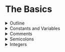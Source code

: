 # The Basics

<details>
	<summary>Outline</summary>

## [Outline](https://docs.swift.org/swift-book/LanguageGuide/TheBasics.html#:~:text=ON%20THIS%20PAGE-,The%20Basics,-Swift%20is%20a)

Swift is a new programming language for iOS, macOS, watchOS, and tvOS app development. Nonetheless, many parts of Swift will be familiar from your experience of developing in C and Objective-C.

Swift provides its own versions of all fundamental C and Objective-C types, including `Int` for integers, `Double` and `Float` for floating-point values, `Bool` for Boolean values, and `String` for textual data. Swift also provides powerful versions of the three primary collection types, `Array`, `Set`, and `Dictionary`, as described in [Collection Types](https://docs.swift.org/swift-book/LanguageGuide/CollectionTypes.html).

Like C, Swift uses variables to store and refer to values by an identifying name. Swift also makes extensive use of variables whose values can’t be changed. These are known as constants, and are much more powerful than constants in C. Constants are used throughout Swift to make code safer and clearer in intent when you work with values that don’t need to change.

In addition to familiar types, Swift introduces advanced types not found in Objective-C, such as tuples. Tuples enable you to create and pass around groupings of values. You can use a tuple to return multiple values from a function as a single compound value.

Swift also introduces optional types, which handle the absence of a value. Optionals say either “there *is* a value, and it equals *x*” or “there *isn’t* a value at all”. Using optionals is similar to using `nil` with pointers in Objective-C, but they work for any type, not just classes. Not only are optionals safer and more expressive than `nil` pointers in Objective-C, they’re at the heart of many of Swift’s most powerful features.

Swift is a *type-safe* language, which means the language helps you to be clear about the types of values your code can work with. If part of your code requires a `String`, type safety prevents you from passing it an `Int` by mistake. Likewise, type safety prevents you from accidentally passing an optional `String` to a piece of code that requires a non-optional `String`. Type safety helps you catch and fix errors as early as possible in the development process.

---

## 개요

스위프트는 iOS, macOS, watchOS, tvOS 앱 개발을 위한 새로운 프로그래밍 언어입니다. 그럼에도 불구하고, C 와 Objective-C 에서의 개발 경험을 통해, 스위프트의 많은 부분들을 친숙하게 느낄 수 있습니다.

스위프트는 정수를 위한 `Int`, 부동 소수점 값을 위한 `Double` 과 `Float`, 참거짓 값을 위한 `Bool`, 문자열 데이터를 위한 `String` 를 포함하여, C 와 Objective-C 타입의 모든 근본적인 그 자체 버전을 제공합니다. 또한 [Collection Types](https://docs.swift.org/swift-book/LanguageGuide/CollectionTypes.html)에서 설명하는 세 가지의 기본 컬렉션 타입 `Array`, `Set`, 및 `Dictionary` 의 강력한 버전을 제공합니다. 

C 처럼, 스위프트는 구별되는 이름으로 변수를 사용하여 값을 저장하거나 참조합니다. 또한 변경 불가능한 값을 가지는 변수를 광범위하게 사용합니다. 이것은 상수이고, C 에서보다 강력합니다. 스위프트에서 변경할 필요가 없는 값으로 작업할 때 상수를 사용하여 의도적으로 코드를 더 안전하고 명확하게 만들 수 있습니다. 

스위프트는 친숙한 타입들 외에도, Objective-C 에서는 없던 개선된 타입인 튜플 같은 것들을 도입했습니다. 튜플을 사용하여 값의 그룹을 만들고 주변으로 전달할 수 있습니다. 튜플을 사용하여 함수로부터 여러 개의 값을 단일 값 복합체 처럼 반환할 수 있습니다. 

또한 스위프트는 값의 부재를 다루는 옵셔널 타입을 도입했습니다. 옵셔널은 "값이 *있고*, *x* 와 동일하다" 혹은 "값이 전혀 *없다*" 중 하나를 말해줍니다. 옵셔널의 사용을 사용하는 것은 Objective-C 에서 포인터와 함께 `nil` 을 사용하는 것과 비슷하지만, 클래스에서만 작동하는 것이 아니라 모든 타입에서 작동합니다. 옵셔널은 Objective-C 에서의 `nil` 포인터보다 더 안전하고 표현력이 좋을 뿐만 아니라, 스위프트의 많은 가장 강력한 기능들의 심장입니다. 

스위프트는 *type-safe* 언어입니다. 즉, 언어가 코드에서 사용할 수 있는 값의 타입이 더 명확해지도록 도와준다는 의미입니다. 코드 중에 `String` 을 요구하는 부분이 있다면, 타입 안정성은 실수로 `Int` 를 넘겨주는 것을 방지해 줄 것입니다. 마찬가지로, 타입 안정성은 옵셔널이 아닌 `String` 을 요구하는 코드 조각에 실수로 옵셔널 `String` 을 전달하는 것도 방지해 줄 것입니다. 타입 안정성은 개발 과정에서 가능한 한 빨리 오류를 찾아내고 고칠 수 있도록 도와줍니다. 

---

_* nonetheless : 그럼에도 불구하고_</br>
_* extensive : 광범위한_</br>
_* in intent : 의도적으로_</br>
_* absence : 부재_</br>
_* at all : 조금도, 조금도 ~아니다_</br>
_* expressive : 표현이 풍부한, 나타내는_</br>

---

</details>

<details>
	<summary>Constants and Variables</summary>

## [Constants and Variables](https://docs.swift.org/swift-book/LanguageGuide/TheBasics.html#:~:text=ON%20THIS%20PAGE-,The%20Basics,-Swift%20is%20a)

Constants and variables associate a name (such as `maximumNumberOfLoginAttempts` or `welcomeMessage`) with a value of a particular type (such as the number `10` or the string `"Hello"`). The value of a *constant* can’t be changed once it’s set, whereas a *variable* can be set to a different value in the future.

### Declaring Constants and Variables

Constants and variables must be declared before they’re used. You declare constants with the `let` keyword and variables with the `var` keyword. Here’s an example of how constants and variables can be used to track the number of login attempts a user has made:

```swift
let maximumNumberOfLoginAttempts = 10
var currentLoginAttempt = 0
```

This code can be read as:

“Declare a new constant called `maximumNumberOfLoginAttempts`, and give it a value of `10`. Then, declare a new variable called `currentLoginAttempt`, and give it an initial value of `0`.”

In this example, the maximum number of allowed login attempts is declared as a constant, because the maximum value never changes. The current login attempt counter is declared as a variable, because this value must be incremented after each failed login attempt.

You can declare multiple constants or multiple variables on a single line, separated by commas:

```swift
var x = 0.0, y = 0.0, z = 0.0
```

> NOTE
>
> If a stored value in your code won’t change, always declare it as a constant with the `let` keyword. Use variables only for storing values that need to be able to change.

### Type Annotations

You can provide a *type annotation* when you declare a constant or variable, to be clear about the kind of values the constant or variable can store. Write a type annotation by placing a colon after the constant or variable name, followed by a space, followed by the name of the type to use.

This example provides a type annotation for a variable called `welcomeMessage`, to indicate that the variable can store `String` values:

```swift
var welcomeMessage: String
```

The colon in the declaration means “…of type…,” so the code above can be read as:

“Declare a variable called `welcomeMessage` that’s of type `String`.”

The phrase “of type `String`” means “can store any `String` value.” Think of it as meaning “the type of thing” (or “the kind of thing”) that can be stored.

The `welcomeMessage` variable can now be set to any string value without error:

```swift
welcomeMessage = "Hello"
```

You can define multiple related variables of the same type on a single line, separated by commas, with a single type annotation after the final variable name:

```swift
var red, green, blue: Double
```

> NOTE
>
> It’s rare that you need to write type annotations in practice. If you provide an initial value for a constant or variable at the point that it’s defined, Swift can almost always infer the type to be used for that constant or variable, as described in [Type Safety and Type Inference](https://docs.swift.org/swift-book/LanguageGuide/TheBasics.html#ID322). In the `welcomeMessage` example above, no initial value is provided, and so the type of the `welcomeMessage` variable is specified with a type annotation rather than being inferred from an initial value.

### Naming Constants and Variables

Constant and variable names can contain almost any character, including Unicode characters:

```swift
let π = 3.14159
let 你好 = "你好世界"
let 🐶🐮 = "dogcow"
```

Constant and variable names can’t contain whitespace characters, mathematical symbols, arrows, private-use Unicode scalar values, or line- and box-drawing characters. Nor can they begin with a number, although numbers may be included elsewhere within the name.

Once you’ve declared a constant or variable of a certain type, you can’t declare it again with the same name, or change it to store values of a different type. Nor can you change a constant into a variable or a variable into a constant.

> NOTE
>
> If you need to give a constant or variable the same name as a reserved Swift keyword, surround the keyword with backticks (\`) when using it as a name. However, avoid using keywords as names unless you have absolutely no choice.

You can change the value of an existing variable to another value of a compatible type. In this example, the value of `friendlyWelcome` is changed from `"Hello!"` to `"Bonjour!"`:

```swift
var friendlyWelcome = "Hello!"
friendlyWelcome = "Bonjour!"
// friendlyWelcome is now "Bonjour!"
```

Unlike a variable, the value of a constant can’t be changed after it’s set. Attempting to do so is reported as an error when your code is compiled:

```swift
let languageName = "Swift"
languageName = "Swift++"
// This is a compile-time error: languageName cannot be changed.
```

### Printing Constants and Variables

You can print the current value of a constant or variable with the `print(_:separator:terminator:)` function:

```swift
print(friendlyWelcome)
// Prints "Bonjour!"
```

The `print(_:separator:terminator:)` function is a global function that prints one or more values to an appropriate output. In Xcode, for example, the `print(_:separator:terminator:)` function prints its output in Xcode’s “console” pane. The `separator` and `terminator` parameter have default values, so you can omit them when you call this function. By default, the function terminates the line it prints by adding a line break. To print a value without a line break after it, pass an empty string as the terminator—for example, `print(someValue, terminator: "")`. For information about parameters with default values, see [Default Parameter Values](https://docs.swift.org/swift-book/LanguageGuide/Functions.html#ID169).

Swift uses *string interpolation* to include the name of a constant or variable as a placeholder in a longer string, and to prompt Swift to replace it with the current value of that constant or variable. Wrap the name in parentheses and escape it with a backslash before the opening parenthesis:

```swift
print("The current value of friendlyWelcome is \(friendlyWelcome)")
// Prints "The current value of friendlyWelcome is Bonjour!"
```

> NOTE
>
> All options you can use with string interpolation are described in [String Interpolation](https://docs.swift.org/swift-book/LanguageGuide/StringsAndCharacters.html#ID292).

---

## 상수와 변수

상수와 변수는 이름(예: `maximumNumberOfLoginAttempts` 혹은 `welcomeMessage`)과 특정한 타입의 값(예: 숫자 `10` 이나 문자열 `"Hello"`) 을 서로 연관 지어줍니다. *상수*의 값은 한번 할당하면 변경할 수 없지만, *변수*의 값은 나중에 다른 값을 할당할 수 있습니다. 

### 상수와 변수의 선언

상수와 변수는 반드시 사용되기 전에 선언되어야 합니다. 상수는 `let` 키워드로 선언하고, 변수는 `var` 키워드로 선언합니다. 여기에 유저가 로그인을 시도하는 횟수를 추적하기 위해 상수와 변수를 어떻게 사용할 수 있는지에 대한 예가 있습니다:

```swift
let maximumNumberOfLoginAttempts = 10
var currentLoginAttempt = 0
```

이 코드는 이런 식으로 해석할 수 있습니다:

"`maximumNumberOfLoginAttempts` 라는 새로운 상수를 선언하고, `10` 을 할당합니다. 그리고, `currentLoginAttempt` 라는 새로운 변수를 선언하고, 초기값으로  `0` 을 할당합니다. "

이 예에서, 최대값은 절대 변경되지 않기 때문에, 가능한 로그인 시도 횟수의 최대값은 상수로 선언되었습니다. 현재 로그인 시도 횟수는 로그인 시도가 실패할 때마다 증가해야 하기 때문에 변수로 선언되었습니다. 

여러 개의 변수를 콤마로 구분하여 한 줄에서 선언할 수 있습니다:

```swift
var x = 0.0, y = 0.0, z = 0.0
```

> 노트
>
> 코드에 있는 저장 변수가 변하지 않는다면, 언제나 `let` 키워드를 사용하여 상수로 선언하십시오. 변할 필요가 있는 있는 저장 변수에만 변수를 사용하십시오. 

### 타입 주석

상수나 변수를 선언할 때, *type annotation* 를 사용하여 그것들에 저장할 수 있는 종류의 값들을 명확하게 할 수 있습니다. 타입 주석을 작성하려면 상수나 변수 이름 뒤에 콜론을 적고, 한칸 띄우고 사용하려는 타입의 이름을 적으십시오. 

이 예에서 타입 주석은 `welcomeMessage` 라는 이름의 변수가 `String` 값을 저장할 수 있다는 것을 알려줍니다:

```swift
var welcomeMessage: String
```

저 선언에서 콜론은 "...타입의...," 라는 의미이기 때문에, 위의 코드는 이렇게 읽을 수 있습니다: 

"`String` 타입의 `welcomeMessage` 이라는 이름의 변수 선언."

"`String` 타입의” 라는 구절은 "어떠한 `String` 값이든 저장 가능" 이라는 뜻입니다. 저장할 수 있는 "어떤 것의 타입" (혹은 "어떤 것의 종류") 라는 의미라고 생각하십시오.

이제 `welcomeMessage` 변수는 어떤 문자열 값이든 오류 없이 설정할 수 있습니다:

```swift
welcomeMessage = "Hello"
```

여러 개의 연관된 같은 타입 변수들을 한 줄에서 정의하려면, 콤마로 구분하고 마지막 변수 이름 뒤에 하나의 타입 주석을 사용하십시오: 

```swift
var red, green, blue: Double
```

> 노트
>
> 실제로 타입 주석을 작성해야할 필요가 있는 경우는 적습니다. 상수나 변수를 처음 정의할 때 초기값을 제공하면, [Type Safety and Type Inference](https://docs.swift.org/swift-book/LanguageGuide/TheBasics.html#ID322) 에서 설명하는 것 처럼, 스위프트가 거의 항상 그 타입을 추론할 수 있습니다. 위의 `welcomeMessage` 예에서는 초기값이 주어지지 않았기 때문에, `welcomeMessage` 변수의 타입은 초기값으로부터 추론하지 않고 타입 주석으로 정해집니다. 

### 상수와 변수의 작명

상수와 변수의 이름은 유니코드 문자를 포함하여 거의 모든 문자를 포함시킬 수 있습니다: 

```swift
let π = 3.14159
let 你好 = "你好世界"
let 🐶🐮 = "dogcow"
```

공백 문자, 수학 기호, 화살표, 개인용 유니코드 스칼라 값, 혹은 선 그리기 문자와 박스 그리기 문자는 상수와 변수의 이름에 포함될 수 없습니다. 또, 숫자로 이름을 시작하는 것은 불가능 하지만, 다른 곳에는 숫자를 포함시킬 수 있습니다.

상수나 변수를 한번 특정한 타입으로 선언하면, 같은 이름으로 다시 선언하거나 다른 타입의 값을 저장하도록 변경하는 것은 불가능합니다. 상수를 변수로 변경하거나 변수를 상수로 변경하는 것도 불가능합니다. 

> 노트
>
> 백틱(\`)으로 키워드를 감싸면 상수나 변수에 스위프트의 예약어와 같은 이름을 줄 수 있습니다. 하지만, 다른 선택지가 전혀 없을 때를 제외하고는 예약어를 이름으로 사용하는 것은 피하십시오. 

기존 변수의 값을 호환 가능한 타입의 다른 값으로 변경할 수 있습니다. 예를 들어, `friendlyWelcome` 의 값은  `"Hello!"` 에서 `"Bonjour!"` 으로 변경 되었습니다:

```swift
var friendlyWelcome = "Hello!"
friendlyWelcome = "Bonjour!"
// friendlyWelcome 은 이제 "Bonjour!" 입니다. 
```

변수와 달리, 상수의 값은 한번 설정된 후에는 변경할 수 없습니다. 그런 시도는 코드가 컴파일 될 때 오류로 보고 됩니다:

```swift
let languageName = "Swift"
languageName = "Swift++"
// 컴파일 타임 에러: languageName은 변경이 불가능 합니다. 
```

### 상수와 변수의 출력

 `print(_:separator:terminator:)` 함수를 사용하여 상수나 변수의 현재 값을 출력할 수 있습니다: 

```swift
print(friendlyWelcome)
// "Bonjour!" 출력
```

`print(_:separator:terminator:)`  함수는 하나 혹은 더 많은 값들을 적절한 결과값으로 출력하는 전역 함수입니다. Xcode에서, 예를 들어,  `print(_:separator:terminator:)` 함수는 Xcode의 "콘솔" 창에 결과값을 출력합니다. `separator` 와 `terminator` 매개변수는 기본값을 가지기 때문에, 이 함수를 호출할 때 생략할 수 있습니다. 기본적으로, 함수는 줄바꿈을 추가하여 출력하는 줄을 종료합니다. 뒤에 줄바꿈 없이 값을 출력하려면 `print(someValue, terminator: "")` 처럼 종료 매개변수로 빈 문자열을 넘겨주십시오. 기본값을 비롯하여 매개변수에 대한 정보는 [Default Parameter Values](https://docs.swift.org/swift-book/LanguageGuide/Functions.html#ID169) 에서 볼 수 있습니다. 

스위프트는 문자열 보간을 사용하여 더 긴 문자열에 상수나 변수의 이름을 자리 표시자로 포함시킬 수 있고, 그 상수나 변수의 현재값으로 대체하도록 할 수 있습니다. 괄호로 이름을 감싸고, 여는 괄호 앞에 백슬래시를 넣어서 탈출합니다:

```swift
print("The current value of friendlyWelcome is \(friendlyWelcome)")
// "The current value of friendlyWelcome is Bonjour!" 출력
```

> 노트
>
> 문자열 보간과 함께 사용할 수 있는 모든 옵션은 [String Interpolation](https://docs.swift.org/swift-book/LanguageGuide/StringsAndCharacters.html#ID292) 에서 설명되어 있습니다. 

---

_* annotation : 주석_</br>
_* mathematical symbol : 수학 기호_</br>
_* private-use : 개인용_</br>
_* appropriate : 적절한_</br>
_* pane : 창, 창유리_</br>
_* terminate : 종료, 끝내다_</br>
_* line break : 줄 바꿈_</br>
_* interpolation : 보간, 삽입_</br>
_* placeholder : 자리 표시자_</br>
_* prompt : 자극하다, 즉각적인_</br>

---

</details>

<details>
	<summary>Comments</summary>

## [Comments](https://docs.swift.org/swift-book/LanguageGuide/TheBasics.html#:~:text=in%20String%20Interpolation.-,Comments,-Use%20comments%20to)

Use comments to include nonexecutable text in your code, as a note or reminder to yourself. Comments are ignored by the Swift compiler when your code is compiled.

Comments in Swift are very similar to comments in C. Single-line comments begin with two forward-slashes (`//`):

```swift
// This is a comment.
```

Multiline comments start with a forward-slash followed by an asterisk (`/*`) and end with an asterisk followed by a forward-slash (`*/`):

```swift
/* This is also a comment
but is written over multiple lines. */
```

Unlike multiline comments in C, multiline comments in Swift can be nested inside other multiline comments. You write nested comments by starting a multiline comment block and then starting a second multiline comment within the first block. The second block is then closed, followed by the first block:

```swift
/* This is the start of the first multiline comment.
 /* This is the second, nested multiline comment. */
This is the end of the first multiline comment. */
```

Nested multiline comments enable you to comment out large blocks of code quickly and easily, even if the code already contains multiline comments.

---

## 주석

노트로 사용하거나 스스로 리마인드 하기 위해 코드에서 실행하지 않는 텍스트를 주석처리 하십시오. 코드가 컴파일 될 때 스위프트 컴파일러는 주석을 무시합니다. 

스위프트에서 주석은 C의 주석과 비슷합니다. 한 줄 짜리 주석은 두개의 슬래시 (`//`) 로 시작합니다: 

```swift
// 주석입니다. 
```

여러 줄의 주석은 슬래시와 별표 (`/*`) 로 시작하고, 별표와 슬래시 (`*/`) 로 끝납니다: 

```swift
/* 이것도 주석이지만
여러 줄에 걸쳐 작성 되었습니다. */
```

C의 여러 줄 주석과 달리 스위프트에서는 주석 안에 다른 여러 줄 주석을 중첩시킬 수 있습니다. 중첩된 주석을 작성하기 위해서는 첫 번째 여러 줄 주석 블럭으로 시작하고, 그 안에서 두 번째 여러 줄 주석을 시작합니다. 그 후에 두 번째 블럭이 닫히고, 첫 번째 블럭이 닫힙니다:

```swift
/* 첫 번째 여러 줄 주석의 시작입니다. 
 /* 두 번째인 중첩된 여러 줄 주석입니다. */
첫 번째 여러 줄 주석의 끝입니다. */
```

여러 줄 주석 중첩은 이미 여러 줄 주석을 포함하고 있어도 많은 양의 코드를 빠르고 쉽게 주석처리 할 수 있게 해줍니다. 

---

_* asterisk : 별표_</br>

---

</details>

<details>
	<summary>Semicolons</summary>

## [Semicolons](https://docs.swift.org/swift-book/LanguageGuide/TheBasics.html#:~:text=contains%20multiline%20comments.-,Semicolons,-Unlike%20many%20other)

Unlike many other languages, Swift doesn’t require you to write a semicolon (`;`) after each statement in your code, although you can do so if you wish. However, semicolons *are* required if you want to write multiple separate statements on a single line:

```swift
let cat = "🐱"; print(cat)
// Prints "🐱"
```

---

## 세미콜론

다른 여러 언어와 달리 스위프트는, 원한다면 가능하긴 하지만, 코드의 각 문장 뒤에 세미콜론을 작성할 필요가 없습니다. 그러나 한 줄에 여러 개의 분리된 문장을 작성하려면 세미콜론이 필요합니다:

```swift
let cat = "🐱"; print(cat)
// "🐱" 출력
```

---

</details>

<details>
	<summary>Integers</summary>

## [Integers](https://docs.swift.org/swift-book/LanguageGuide/TheBasics.html#:~:text=//%20Prints%20%22%F0%9F%90%B1%22-,Integers,-Integers%20are%20whole)

*Integers* are whole numbers with no fractional component, such as `42` and `-23`. Integers are either *signed* (positive, zero, or negative) or *unsigned* (positive or zero).

Swift provides signed and unsigned integers in 8, 16, 32, and 64 bit forms. These integers follow a naming convention similar to C, in that an 8-bit unsigned integer is of type `UInt8`, and a 32-bit signed integer is of type `Int32`. Like all types in Swift, these integer types have capitalized names.

### Integer Bounds

You can access the minimum and maximum values of each integer type with its `min` and `max` properties:

```swift
let minValue = UInt8.min  // minValue is equal to 0, and is of type UInt8
let maxValue = UInt8.max  // maxValue is equal to 255, and is of type UInt8
```

The values of these properties are of the appropriate-sized number type (such as `UInt8` in the example above) and can therefore be used in expressions alongside other values of the same type.

### Int

In most cases, you don’t need to pick a specific size of integer to use in your code. Swift provides an additional integer type, `Int`, which has the same size as the current platform’s native word size:

- On a 32-bit platform, `Int` is the same size as `Int32`.
- On a 64-bit platform, `Int` is the same size as `Int64`.

Unless you need to work with a specific size of integer, always use `Int` for integer values in your code. This aids code consistency and interoperability. Even on 32-bit platforms, `Int` can store any value between `-2,147,483,648` and `2,147,483,647`, and is large enough for many integer ranges.

### UInt

Swift also provides an unsigned integer type, `UInt`, which has the same size as the current platform’s native word size:

- On a 32-bit platform, `UInt` is the same size as `UInt32`.
- On a 64-bit platform, `UInt` is the same size as `UInt64`.

> NOTE
>
> Use `UInt` only when you specifically need an unsigned integer type with the same size as the platform’s native word size. If this isn’t the case, `Int` is preferred, even when the values to be stored are known to be nonnegative. A consistent use of `Int` for integer values aids code interoperability, avoids the need to convert between different number types, and matches integer type inference, as described in [Type Safety and Type Inference](https://docs.swift.org/swift-book/LanguageGuide/TheBasics.html#ID322).

---

## 정수

*정수*는 42나 -23 처럼 분수 요소가 없는 통째의 숫자입니다. 정수는 *부호가 있거나* (양수, 0, 혹은 음수) *부호가 없습니다* (양수 혹은 0).

스위프트는 부호가 있는 정수와 부호가 없는 정수를 8, 16, 32, 64 비트 형식으로 제공합니다. 이러한 정수들은 C 와 비슷한 네이밍 컨벤션을 따릅니다. 8 비트의 부호가 없는 정수의 타입은 `UInt8`, 32 비트의 부호가 있는 정수의 타입은 `Int32` 입니다. 스위프트의 모든 타입들 처럼, 이 정수 타입들의 이름은 대문자로 시작합니다. 

### 정수 범위

`min` 과 `max` 프로퍼티를 이용하여 각 정수의 최소값과 최대값에 접근할 수 있습니다:  

```swift
let minValue = UInt8.min  // minValue는 0이고, UInt8 타입입니다
let maxValue = UInt8.max  // maxValue는 255이고, UInt8 타입입니다.
```

이러한 프로퍼티들의 값은 (위의 예의 `UInt8` 같은) 적절한 사이즈의 숫자 타입이므로, 표현식에서 같은 타입의 다른 값들과 나란히 사용될 수 있습니다. 

### Int

대부분의 경우, 코드에서 사용하기 위해 특정한 크기의 정수를 고를 필요는 없습니다. 스위프트는 현재 플랫폼의 기본 단어 크기와 같은 크기를 가지는 `Int` 라는 추가적인 정수 타입을 제공합니다:

- 32-비트 플랫폼에서, `Int` 는 `Int32` 와 같은 크기를 가집니다.

- 64-비트 플랫폼에서, `Int` 는 `Int64` 와 같은 크기를 가집니다.

특정한 크기의 정수를 사용해야하는 경우를 제외하고는 코드에서 정수 값을 사용할 때 `Int` 를 사용하십시오. 이것이 코드가 일관적이고 상호 운용적이도록 도와줍니다. 32-비트 플랫폼에서도 `Int` 는 `-2,147,483,648` 와 `2,147,483,647` 사이의 어떤 값이라도 저장할 수 있고, 이것은 많은 정수 범위를 충분히 만족시킬 수 있습니다.

### UInt

또한 스위프트는 현재 플랫폼의 기본 단어 크기와 같은 크기를 가지는 `UInt` 라는 부호가 없는 정수 타입을 제공합니다:

- 32-비트 플랫폼에서, `UInt` 는 `UInt32` 와 같은 크기를 가집니다.
- 64-비트 플랫폼에서, `UInt` 는 `UInt64` 와 같은 크기를 가집니다.

> 노트
>
> `UInt` 는 플랫폼의 기본 단어 크기와 같은 부호가 없는 정수 타입이 특별하게 필요할 때만 사용하십시오. 그렇지 않은 경우, 변수에 저장될 값이 음수가 아니라고 알려져 있더라도 `Int` 를 사용하는 것을 권장합니다. 정수 값으로 `Int` 를 일관되게 사용하는 것은 코드가 상호 운용적이게 도와주고, 다른 숫자 타입 사이에서 변환할 필요가 없게 해주고, [Type Safety and Type Inference](https://docs.swift.org/swift-book/LanguageGuide/TheBasics.html#ID322) 에서 묘사된 것처럼 정수 타입 추론을 맞춰줍니다.

---

_* fractional : 분수_</br>
_* *sign* : 부호_</br>
_* capitalized : 대문자, 대문자로 시작하다_</br>
_* alongside : 나란히_</br>
_* consistency : 일관성_</br>
_* interoperability : 상호 운용성_</br>
_* If this isn’t the case : 그렇지 않은 경우_</br>

---

</details>